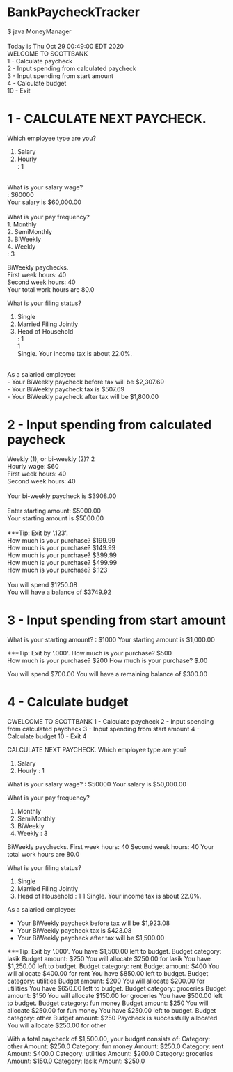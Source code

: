 # BankPaycheckTracker
$ java MoneyManager
<br>
<br>
Today is Thu Oct 29 00:49:00 EDT 2020<br>
WELCOME TO SCOTTBANK<br>
1 - Calculate paycheck<br>
2 - Input spending from calculated paycheck<br>
3 - Input spending from start amount<br>
4 - Calculate budget<br>
10 - Exit<br>


# 1 - CALCULATE NEXT PAYCHECK.<br>
Which employee type are you?<br>
1. Salary<br>
2. Hourly<br>
: 1<br>
<br>
What is your salary wage?<br>
: $60000<br>
Your salary is $60,000.00<br>
<br>
What is your pay frequency?<br>
1. Monthly<br>
2. SemiMonthly<br>
3. BiWeekly<br>
4. Weekly<br>
: 3<br>

BiWeekly paychecks.<br>
First week hours: 40<br>
Second week hours: 40<br>
Your total work hours are 80.0<br>

What is your filing status?<br>
1. Single<br>
2. Married Filing Jointly<br>
3. Head of Household<br>
: 1<br>
1<br>
Single. Your income tax is about 22.0%.<br>
<br>
As a salaried employee:<br>
- Your BiWeekly paycheck before tax will be $2,307.69<br>
- Your BiWeekly paycheck tax is $507.69<br>
- Your BiWeekly paycheck after tax will be $1,800.00<br>


# 2 - Input spending from calculated paycheck<br>
Weekly (1), or bi-weekly (2)? 2<br>
Hourly wage: $60<br>
First week hours: 40<br>
Second week hours: 40<br>
<br>
Your bi-weekly paycheck is $3908.00<br>
<br>
Enter starting amount: $5000.00<br>
Your starting amount is $5000.00<br>
<br>
***Tip: Exit by '.123'.<br>
How much is your purchase? $199.99<br>
How much is your purchase? $149.99<br>
How much is your purchase? $399.99<br>
How much is your purchase? $499.99<br>
How much is your purchase? $.123<br>
<br>
You will spend $1250.08<br>
You will have a balance of $3749.92<br>


# 3 - Input spending from start amount<br>
What is your starting amount?
: $1000
Your starting amount is $1,000.00

***Tip: Exit by '.000'.
How much is your purchase? $500  
How much is your purchase? $200
How much is your purchase? $.00

You will spend $700.00
You will have a remaining balance of $300.00

# 4 - Calculate budget<br>
CWELCOME TO SCOTTBANK
1 - Calculate paycheck
2 - Input spending from calculated paycheck
3 - Input spending from start amount
4 - Calculate budget
10 - Exit
4

CALCULATE NEXT PAYCHECK.
Which employee type are you?
1. Salary
2. Hourly
: 1

What is your salary wage?
: $50000
Your salary is $50,000.00

What is your pay frequency?
1. Monthly
2. SemiMonthly
3. BiWeekly
4. Weekly
: 3

BiWeekly paychecks.
First week hours: 40
Second week hours: 40
Your total work hours are 80.0

What is your filing status?
1. Single
2. Married Filing Jointly
3. Head of Household
: 1
1
Single. Your income tax is about 22.0%.

As a salaried employee:
- Your BiWeekly paycheck before tax will be $1,923.08
- Your BiWeekly paycheck tax is $423.08
- Your BiWeekly paycheck after tax will be $1,500.00

***Tip: Exit by '.000'.
You have $1,500.00 left to budget.
Budget category: lasik
Budget amount: $250
You will allocate $250.00 for lasik
You have $1,250.00 left to budget.
Budget category: rent
Budget amount: $400
You will allocate $400.00 for rent
You have $850.00 left to budget.
Budget category: utilities
Budget amount: $200
You will allocate $200.00 for utilities
You have $650.00 left to budget.
Budget category: groceries
Budget amount: $150
You will allocate $150.00 for groceries
You have $500.00 left to budget.
Budget category: fun money
Budget amount: $250
You will allocate $250.00 for fun money
You have $250.00 left to budget.
Budget category: other
Budget amount: $250
Paycheck is successfully allocated
You will allocate $250.00 for other

With a total paycheck of $1,500.00, your budget consists of:
Category: other
Amount: $250.0
Category: fun money
Amount: $250.0
Category: rent
Amount: $400.0
Category: utilities
Amount: $200.0
Category: groceries
Amount: $150.0
Category: lasik
Amount: $250.0
